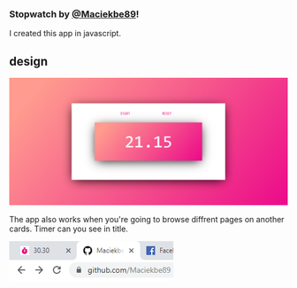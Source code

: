 ### Stopwatch by [@Maciekbe89](http://github.com/Maciekbe89)!

I created this app in javascript. 

## design
![img/screen.png](img/screen.png)

The app also works when you're going to browse diffrent pages on another cards. Timer can you see in title.

![img/title.png](img/title.png)
